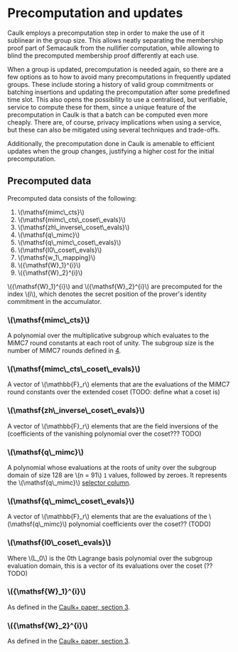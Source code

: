 # Precomputation and updates

Caulk employs a precomputation step in order to make the use of it sublinear in
the group size. This allows neatly separating the membership proof part of
Semacaulk from the nullifier computation, while allowing to blind the
precomputed membership proof differently at each use.

When a group is updated, precomputation is needed again, so there are a few
options as to how to avoid many precomputations in frequently updated groups.
These include storing a history of valid group commitments or batching
insertions and updating the precomputation after some predefined time slot.
This also opens the possibility to use a centralised, but verifiable, service
to compute these for them, since a unique feature of the precomputation in
Caulk is that a batch can be computed even more cheaply. There are, of course,
privacy implications when using a service, but these can also be mitigated
using several techniques and trade-offs.

Additionally, the precomputation done in Caulk is amenable to efficient updates
when the group changes, justifying a higher cost for the initial
precomputation.

## Precomputed data

Precomputed data consists of the following:

1. \\(\mathsf{mimc\\_cts}\\)
2. \\(\mathsf{mimc\\_cts\\_coset\\_evals}\\)
3. \\(\mathsf{zh\\_inverse\\_coset\\_evals}\\)
4. \\(\mathsf{q\\_mimc}\\) 
5. \\(\mathsf{q\\_mimc\\_coset\\_evals}\\) 
6. \\(\mathsf{l0\\_coset\\_evals}\\) 
7. \\(\mathsf{w_1\\_mapping}\\) 
7. \\({\mathsf{W}_1}^{i}\\) 
8. \\({\mathsf{W}_2}^{i}\\) 

\\({\mathsf{W}_1}^{i}\\) and \\({\mathsf{W}_2}^{i}\\) are precomputed for the 
index \\(i\\), which denotes the secret position of the prover's identity
commitment in the accumulator.

### \\(\mathsf{mimc\\_cts}\\)

A polynomial over the multiplicative subgroup which evaluates to the MiMC7
round constants at each root of unity. The subgroup size is the number of MiMC7
rounds defined in
[4](./cryptographic_specification.html#4-the-mimc7-hash-function).

### \\(\mathsf{mimc\\_cts\\_coset\\_evals}\\)

A vector of \\(\mathbb{F}_r\\) elements that are the evaluations of the MiMC7
round constants over the extended coset (TODO: define what a coset is)

### \\(\mathsf{zh\\_inverse\\_coset\\_evals}\\)

A vector of \\(\mathbb{F}_r\\) elements that are the field inversions of the
(coefficients of the vanishing polynomial over the coset??? TODO)

### \\(\mathsf{q\\_mimc}\\) 

A polynomial whose evaluations at the roots of unity over the subgroup domain
of size 128 are \\(n = 91\\) `1` values, followed by zeroes. It represents the
\\(\mathsf{q\\_mimc}\\) [selector column](./circuit_and_gates.html).

### \\(\mathsf{q\\_mimc\\_coset\\_evals}\\) 

A vector of \\(\mathbb{F}_r\\) elements that are the evaluations of the
\\(\\mathsf{q\\_mimc}\\) polynomial coefficients over the coset?? (TODO) 

### \\(\mathsf{l0\\_coset\\_evals}\\) 

Where \\(L_0\\) is the 0th Lagrange basis polynomial over the subgroup
evaluation domain, this is a vector of its evaluations over the coset (?? TODO)

### \\({\mathsf{W}_1}^{i}\\) 

As defined in the [Caulk+ paper, section 3](https://eprint.iacr.org/2022/957.pdf).

### \\({\mathsf{W}_2}^{i}\\) 

As defined in the [Caulk+ paper, section 3](https://eprint.iacr.org/2022/957.pdf).
